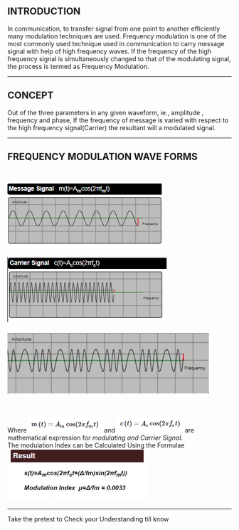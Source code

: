 ## <br>INTRODUCTION <br>

 In communication, to transfer signal from one point to another efficiently many modulation techniques are used. Frequency modulation is one of the most commonly used technique used in communication to carry message signal with help of high frequency waves.
 If the frequency of the high frequency signal is simultaneously changed to that of the modulating signal, the process is termed as Frequency Modulation.

---

## <b>CONCEPT</b><br>

 Out of the three parameters in any given waveform, ie., amplitude , frequency and phase, If the frequency of message is varied with respect to the high frequency signal(Carrier) the resultant will a modulated signal. 

---

## <b>FREQUENCY MODULATION WAVE FORMS</b><br>

<br>

<img src="Images/t1.png"/><br><br>
<img src="Images/t2.png"/><br><br>
<img src="Images/t3.png"/><br><br>


<br>
Where <img src="Images/t5.png"/> and <img src="Images/t6.png"/> are mathematical expression for
<i>modulating and Carrier Signal</i>.<br>
The modulation Index can be Calculated Using the Formulae 
<img src="Images/t4.png"/><br>

<hr>

Take the pretest to Check your Understanding till know
